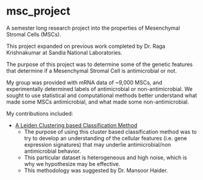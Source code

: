 # msc_project
A semester long research project into the properties of Mesenchymal Stromal Cells (MSCs).

This project expanded on previous work completed by Dr. Raga Krishnakumar at Sandia National Laboratories.

The purpose of this project was to determine some of the genetic features that determine if a Mesenchymal Stromal Cell is antimicrobial or not.

My group was provided with mRNA data of ~9,000 MSCs, and experimentally determined labels of antimicrobial or non-antimicrobial. We sought to use statistical and computational methods better understand what made some MSCs antimicrobial, and what made some non-antimicrobial.


My contributions included:
- [A Leiden Clustering based Classification Method](leiden_experiment/Ben_seurat_experiment_leiden.md)
  - The purpose of using this cluster based classification method was to try to develop an
  understanding of the cellular features (i.e. gene expression
  signatures) that may underlie antimicrobial/non antimicrobial
  behavior.
  - This particular dataset is heterogeneous and high noise, which is why
  we hypothesize may be effective.
  - This methodology was suggested by Dr. Mansoor Haider.
